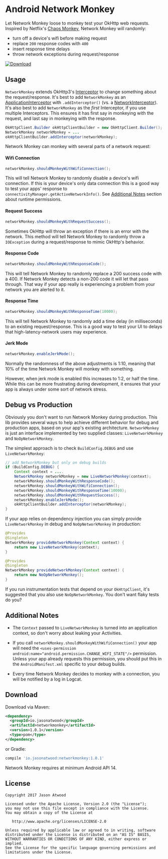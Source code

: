 # Android Network Monkey
Let Network Monkey loose to monkey test your OkHttp web requests. Inspired by Netflix's [Chaos Monkey](https://github.com/Netflix/chaosmonkey), Network Monkey will randomly: 

* turn off a device's wifi before making request
* replace `200` response codes with `400`
* insert response time delays
* throw network exceptions during request/response


[ ![Download](https://api.bintray.com/packages/jasonatwood/maven/networkmonkey/images/download.svg) ](https://bintray.com/jasonatwood/maven/networkmonkey/_latestVersion)


## Usage

`NetworkMonkey` extends OkHttp3's [Interceptor](https://github.com/square/okhttp/wiki/Interceptors) to change something about the request/response. It's best to add `NetworkMonkey` as an [ApplicationInterceptor](https://github.com/square/okhttp/wiki/Interceptors#application-interceptors) with `.addInterceptor()` (vs. a [NetworkInterceptor](https://github.com/square/okhttp/wiki/Interceptors#network-interceptors)). It's also best to add `NetworkMonkey` as the *first* Interceptor, if you use multiple Interceptors. This ensures it has first say in monkeying with the request, and last say in monkeying with the response.

```java
OkHttpClient.Builder okHttpClientBuilder = new OkHttpClient.Builder();
NetworkMonkey networkMonkey = ...
okHttpClientBuilder.addInterceptor(networkMonkey);
```

Network Monkey can monkey with several parts of a network request:


#### Wifi Connection

```java
networkMonkey.shouldMonkeyWithWifiConnection();
```

This will tell Network Monkey to randomly disable a device's wifi connection. If this is your device's only data connection this is a good way to test your apps' response to 
`connectivityManager.getActiveNetworkInfo()`. See [Additional Notes](#additional_notes)
 section about runtime permissions.

#### Request Success

```java
networkMonkey.shouldMonkeyWithRequestSuccess();
```

Sometimes OkHttp will throw an exception if there is an error with the network. This method will tell Network Monkey to randomly throw a `IOException` during a request/response to mimic OkHttp's behavior.



#### Response Code

```java
networkMonkey.shouldMonkeyWithResponseCode();
```

This will tell Network Monkey to randomly replace a 200 success code with a 400. If Network Monkey detects a non-200 code it will let that pass through. That way if your app really is experiencing a problem from your network you are alerted to it.


#### Response Time

```java
networkMonkey.shouldMonkeyWithResponseTime(10000);
```

This will tell Network Monkey to randomly add a time delay (in milliseconds) to an existing request/response. This is a good way to test your UI to delays that high-latency-network users may experience.


#### Jerk Mode

```java
networkMonkey.enableJerkMode();
```
            
Normally the randomness of the above adjustments is 1:10, meaning that 10% of the time Network Monkey will monkey with something.

However, when jerk mode is enabled this increases to 1:2, or half the time. While this can be more frustrating during development, it ensures that your app is always under some sort of network stress.



## Debug vs Production

Obviously you don't want to run Network Monkey during production. This lib provides several ways to help achieve different behavior for debug and production apps, based on your app's existing architecture. `NetworkMonkey` is just an interface implemented by two supplied classes: `LiveNetworkMonkey` and `NoOpNetworkMonkey`.

The simplest approach is to check `BuildConfig.DEBUG` and use `LiveNetworkMonkey`:

```java
// add NetworkMonkey but only on debug builds
if (BuildConfig.DEBUG) {
    Context context = ....
    NetworkMonkey networkMonkey = new LiveNetworkMonkey(context);
    networkMonkey.shouldMonkeyWithResponseCode();
    networkMonkey.shouldMonkeyWithWifiConnection();
    networkMonkey.shouldMonkeyWithResponseTime(10000);
    networkMonkey.shouldMonkeyWithRequestSuccess();
    networkMonkey.enableJerkMode();
    okHttpClientBuilder.addInterceptor(networkMonkey);
}
````

If your app relies on dependency injection you can simply provide `LiveNetworkMonkey` in debug and `NoOpNetworkMonkey` in production:


```java
@Provides
@Singleton
NetworkMonkey provideNetworkMonkey(Context context) {
    return new LiveNetworkMonkey(context);
}
```

```java
@Provides
@Singleton
NetworkMonkey provideNetworkMonkey(Context context) {
    return new NoOpNetworkMonkey();
}
```

If you run instrumentation tests that depend on your `OkHttpClient`, it's suggested that you also use `NoOpNetworkMonkey`. You don't want flaky tests do you?

## Additional Notes
* The `Context` passed to `LiveNetworkMonkey` is turned into an application context, so don't worry about leaking your Activities.

* If you call `networkMonkey.shouldMonkeyWithWifiConnection()` your app will need the     `<uses-permission android:name="android.permission.CHANGE_WIFI_STATE"/>` permission. Unless your app already requests this permission, you should put this in the `AndroidManifest.xml` specific to your debug builds.

* Every time Network Monkey decides to monkey with a connection, you will be notified by a log in Logcat.


## Download

Download via Maven:
```xml
<dependency>
  <groupId>io.jasonatwood</groupId>
  <artifactId>networkmonkey</artifactId>
  <version>1.0.1</version>
  <type>pom</type>
</dependency>
```

or Gradle:
```groovy
compile 'io.jasonatwood:networkmonkey:1.0.1'
```

Network Monkey requires at minimum Android API 14.


## License

    Copyright 2017 Jason Atwood

    Licensed under the Apache License, Version 2.0 (the "License");
    you may not use this file except in compliance with the License.
    You may obtain a copy of the License at

       http://www.apache.org/licenses/LICENSE-2.0

    Unless required by applicable law or agreed to in writing, software
    distributed under the License is distributed on an "AS IS" BASIS,
    WITHOUT WARRANTIES OR CONDITIONS OF ANY KIND, either express or implied.
    See the License for the specific language governing permissions and
    limitations under the License.